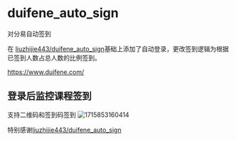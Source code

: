# duifene_auto_sign
对分易自动签到

在    [liuzhijie443/duifene_auto_sign](https://github.com/liuzhijie443/duifene_autoliuzhijie443/duifene_auto_sign_sign)基础上添加了自动登录，更改签到逻辑为根据已签到人数占总人数的比例签到。

https://www.duifene.com/
## 登录后监控课程签到
支持二维码和签到码签到
![1715853160414](https://github.com/liuzhijie443/duifene_auto_sign/assets/25584923/12fce0f7-f0ac-4920-8315-b39efc1ec1ae)

特别感谢[liuzhijie443/duifene_auto_sign](https://github.com/liuzhijie443/duifene_autoliuzhijie443)